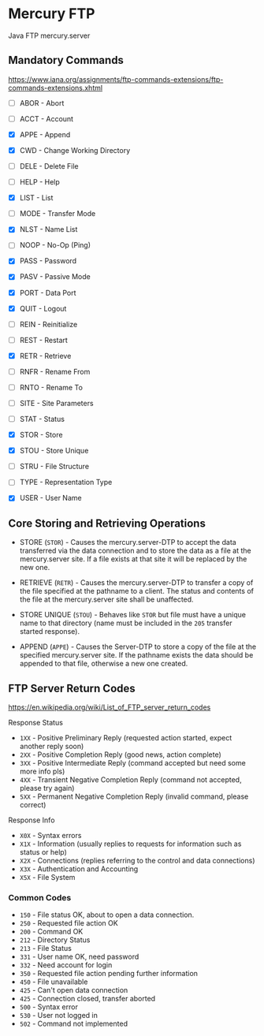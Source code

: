 # Mercury FTP

Java FTP mercury.server


## Mandatory Commands

https://www.iana.org/assignments/ftp-commands-extensions/ftp-commands-extensions.xhtml

- [ ] ABOR - Abort
- [ ] ACCT - Account
- [X] APPE - Append 
- [X] CWD - Change Working Directory 
- [ ] DELE - Delete File 
- [ ] HELP - Help
- [X] LIST - List 
- [ ] MODE - Transfer Mode 
- [X] NLST - Name List 
- [ ] NOOP - No-Op (Ping)
- [X] PASS - Password 
- [X] PASV - Passive Mode 
- [X] PORT - Data Port 
- [X] QUIT - Logout 
- [ ] REIN - Reinitialize 
- [ ] REST - Restart 
- [X] RETR - Retrieve 
- [ ] RNFR - Rename From
- [ ] RNTO - Rename To
- [ ] SITE - Site Parameters
- [ ] STAT - Status
- [X] STOR - Store 
- [X] STOU - Store Unique 
- [ ] STRU - File Structure 
- [ ] TYPE - Representation Type 
- [X] USER - User Name


## Core Storing and Retrieving Operations

- STORE (`STOR`) - Causes the mercury.server-DTP to accept the data transferred via the data connection and to store the data as a file at the mercury.server site. If a file exists at that site it will be replaced by the new one.

- RETRIEVE (`RETR`) - Causes the mercury.server-DTP to transfer a copy of the file specified at the pathname to a client. The status and contents of the file at the mercury.server site shall be unaffected.

- STORE UNIQUE (`STOU`) - Behaves like `STOR` but file must have a unique name to that directory (name must be included in the `205` transfer started response).

- APPEND (`APPE`) - Causes the Server-DTP to store a copy of the file at the specified mercury.server site. If the pathname exists the data should be appended to that file, otherwise a new one created.

## FTP Server Return Codes

https://en.wikipedia.org/wiki/List_of_FTP_server_return_codes

Response Status

+ `1XX` - Positive Preliminary Reply (requested action started, expect another reply soon)
+ `2XX` - Positive Completion Reply (good news, action complete)
+ `3XX` - Positive Intermediate Reply (command accepted but need some more info pls)
+ `4XX` - Transient Negative Completion Reply (command not accepted, please try again)
+ `5XX` - Permanent Negative Completion Reply (invalid command, please correct)

Response Info

+ `X0X` - Syntax errors
+ `X1X` - Information (usually replies to requests for information such as status or help)
+ `X2X` - Connections (replies referring to the control and data connections)
+ `X3X` - Authentication and Accounting
+ `X5X` - File System

### Common Codes

+ `150` - File status OK, about to open a data connection.
+ `250` - Requested file action OK
+ `200` - Command OK
+ `212` - Directory Status
+ `213` - File Status
+ `331` - User name OK, need password
+ `332` - Need account for login
+ `350` - Requested file action pending further information
+ `450` - File unavailable
+ `425` - Can't open data connection
+ `425` - Connection closed, transfer aborted
+ `500` - Syntax error
+ `530` - User not logged in
+ `502` - Command not implemented


